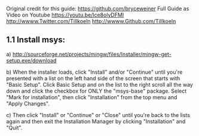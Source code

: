 Original credit for this guide: https://github.com/bryceweiner 
Full Guide as Video on Youtube https://youtu.be/lce8olyDFMI
http://wwww.Twitter.com/Tillkoeln http://wwww.Github.com/Tillkoeln


1.1 Install msys:
--------------
a) http://sourceforge.net/projects/mingw/files/Installer/mingw-get-setup.exe/download

b) When the installer loads, click "Install" and/or "Continue" until you're presented with a list on the left hand side of the screen that starts with "Basic Setup". Click Basic Setup and on the list to the right scroll all the way down and click the checkbox for ONLY the "msys-base" package.  Select "Mark for installation", then click "Installation" from the top menu and "Apply Changes".

c) Then click "Install" or "Continue" or "Close" until you're back to the lists again and then exit the Installation Manager by clicking "Installation" and "Quit".

